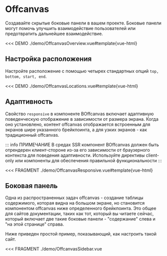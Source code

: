 # Offcanvas

<PageHeader>

Создавайте скрытые боковые панели в вашем проекте. Боковые панели могут помочь улучшить взаимодействие пользователей или предотвратить дальнейшее взаимодействие.

</PageHeader>

<<< DEMO ./demo/OffcanvasOverview.vue#template{vue-html}

## Настройка расположения

Настройте расположение с помощью четырех стандартных опций `top, bottom, start, end`.

<<< DEMO ./demo/OffcanvasLocations.vue#template{vue-html}

## Адаптивность

Свойство `responsive` в компоненте BOffcanvas включает адаптивную поведенческую отображение в зависимости от размера экрана. Когда оно установлено, контент offcanvas отображается встроенным для экранов шире указанного брейкпоинта, а для узких экранов - как традиционный offcanvas.

::: info ПРИМЕЧАНИЕ
В средах SSR компонент BOffcanvas должен быть отрендерен клиент-стороне из-за его зависимости от браузерного контекста для поведения адаптивности. Используйте директивы client-only или компоненты для обеспечения правильной функциональности
:::

<<< FRAGMENT ./demo/OffcanvasResponsive.vue#template{vue-html}

## Боковая панель

Одна из распространенных задач offcanvas - создание таблицы содержимого, которая видна на большом экране, но становится компонентом offcanvas ниже определенного брейкпоинта. Это общее для сайтов документации, таких как тот, который вы читаете сейчас, который включает две такие боковые панели - "содержание" слева и "на этой странице" справа.

Ниже приведен простой пример, показывающий, как настроить такой сайт.

<<< FRAGMENT ./demo/OffcanvasSidebar.vue

<ComponentReference :data="data" />

<script setup lang="ts">
import {data} from '../../data/components/offcanvas.data'
</script>
